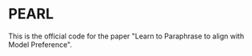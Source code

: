 # PEARL
This is the official code for the paper "Learn to Paraphrase to align with Model Preference".
